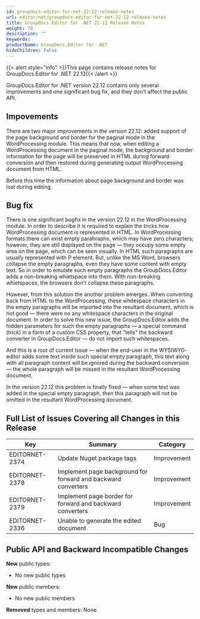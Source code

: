 ```yaml
---
id: groupdocs-editor-for-net-22-12-release-notes
url: editor/net/groupdocs-editor-for-net-22-12-release-notes
title: GroupDocs.Editor for .NET 22.12 Release Notes
weight: 70
description: ""
keywords: 
productName: GroupDocs.Editor for .NET
hideChildren: False
---
```

{{< alert style="info" >}}This page contains release notes for GroupDocs.Editor for .NET 22.12{{< /alert >}}

GroupDocs.Editor for .NET version 22.12 contains only several improvements and one significant bug fix, and they don't affect the public API.

## Impovements

There are two major improvements in the version 22.12: added support of the page background and border for the paginal mode in the WordProcessing module. This means that now, when editing a WordProcessing document in the paginal mode, the background and border information for the page will be preserved in HTML during forward conversion and then restored during generating output WordProcessing document from HTML.

Before this time the information about page background and border was lost during editing.

## Bug fix

There is one significant bugfix in the version 22.12 in the WordProcessing module. In order to describe it is required to explain the tricks how WordProcessing document is represented in HTML. In WordProcessing formats there can exist empty parahraphs, which may have zero characters; however, they are still displayed on the page — they occupy some empty area on the page, which can be seen visually. In HTML such paragraphs are usually represented with P element. But, unlike the MS Word, browsers collapse the empty paragraphs, even they have some content with empty text. So in order to emulate such empty paragraphs the GroupDocs.Editor adds a non-breaking whietspace into them. With non-breaking whietspaces, the browsers don't collapse these paragraphs.

However, from this solution the another problem emerges. When converting back from HTML to the WordProcessing, these whitespace characters in the empty paragraphs will be imported into the resultant document, which is not good — there were no any whitespace characters in the original document. In order to solve this new issue, the GroupDocs.Editor adds the hidden parameters for such the empty paragraphs — a special command (trick) in a form of a custom CSS property, that "tells" the backward converter in GroupDocs.Editor — do not import such whitespaces.

And this is a root of current issue — when the end-user in the WYSIWYG-editor adds some text inside such special empty paragraph, this text along with all paragraph content will be ignored during the backward conversion — the whole paragraph will be missed in the resultant WordProcessing document.

In the version 22.12 this problem is finally fixed — when some text was added in the special empty paragraph, then this paragraph will not be omitted in the resultant WordProcessing document.

## Full List of Issues Covering all Changes in this Release

| Key | Summary | Category |
| --- | --- | --- |
| EDITORNET-2374 | Update Nuget package tags  | Improvement |
| EDITORNET-2378 | Implement page background for forward and backward converters | Improvement |
| EDITORNET-2379 | Implement page border for forward and backward converters | Improvement |
| EDITORNET-2336 | Unable to generate the edited document | Bug |

## Public API and Backward Incompatible Changes

**New** public types:
- No new public types

**New** public members:
- No new public members


**Removed** types and members:
None

